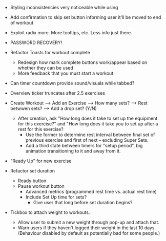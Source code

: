 - Styling inconsistencies very noticeable while using
- Add confirmation to skip set button informing user it'll be moved to end of workout
- Exploit radix more. More tooltips, etc. Less info just there.

- PASSWORD RECOVERY!

- Refactor Toasts for workout complete

  - Redesign how mark complete buttons work/appear based on whether they can be used
  - More feedback that you must start a workout

- Can timer countdown provide sound/visuals while tabbed?

- Overview ticker truncates after 2.5 exercises

- Create Workout --> Add an Exercise --> How many sets? --> Rest betwwen sets? --> Add a drop set? (Y/N)

  - After creation, ask "How long does it take to set up the equipment for this exercise?" and "How long does it take you to set up after a rest for this exercise?
    - Use the former to determine rest interval between final set of previous exercise and first of next – excluding Super Sets.
    - Add a third state between timers for "setup period", big animation transitioning to it and away from it.

- "Ready Up" for new exercise
- Refactor set duration

  - Ready button
  - Pause workout button
    - Advanced metrics (programmed rest time vs. actual rest time)
    - Include Set Up time for sets?
      - Give user that long before set duration begins?

- Tickbox to attach weight to workouts.
  - Allow user to submit a new weight through pop-up and attach that.
  - Warn users if they haven't logged their weight in the last 10 days. (Behaviour disabled by default as potentially bad for some people.)
